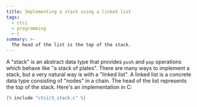 ```yaml
---
title: Implementing a stack using a linked list
tags:
  - ctci
  - programming
  - c
summary: >-
  The head of the list is the top of the stack.
---
```


A "stack" is an abstract data type
that provides `push` and `pop` operations
which behave like "a stack of plates".
There are many ways to implement a stack,
but a very natural way is with a "linked list".
A linked list is a concrete data type
consisting of "nodes" in a chain.
The head of the list represents the top of the stack.
Here's an implementation in C:

```c
{% include "ctci/3_stack.c" %}
```
